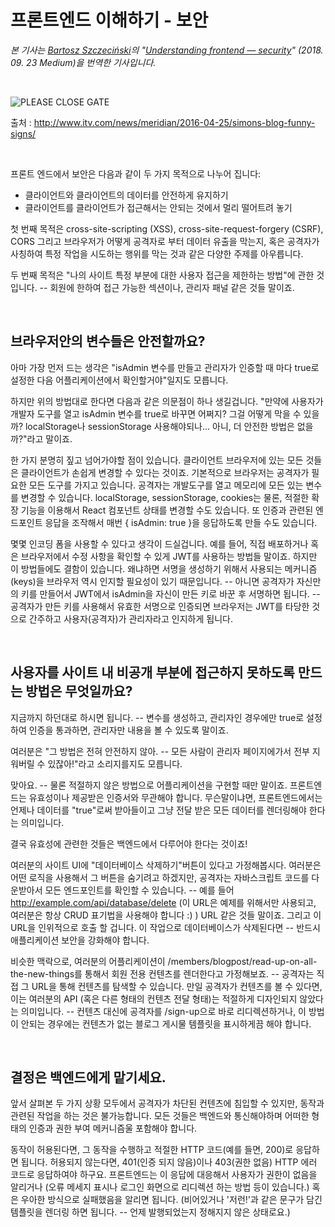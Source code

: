 # 프론트엔드 이해하기 - 보안

*본 기사는 [Bartosz Szczeciński](https://medium.com/@baphemot?source=post_page-----4963d35feea7----------------------)의 "[Understanding frontend — security]()" (2018. 09. 23 Medium)을 번역한 기사입니다.*

<br/>

![PLEASE CLOSE GATE](http://www.itv.com/news/meridian/2016-04-25/simons-blog-funny-signs/)

출처 :  http://www.itv.com/news/meridian/2016-04-25/simons-blog-funny-signs/

<br/>

프론트 엔드에서 보안은 다음과 같이 두 가지 목적으로 나누어 집니다:

- 클라이언트와 클라이언트의 데이터를 안전하게 유지하기
- 클라이언트를 클라이언트가 접근해서는 안되는 것에서 멀리 떨어트려 놓기

첫 번째 목적은 cross-site-scripting (XSS), cross-site-request-forgery (CSRF), CORS 그리고 브라우저가 어떻게 공격자로 부터 데이터 유출을 막는지, 혹은 공격자가 사칭하여 특정 작업을 시도하는 행위를 막는 것과 같은 다양한 주제를 아우릅니다. 



두 번째 목적은 "나의 사이트 특정 부분에 대한 사용자 접근을 제한하는 방법"에 관한 것입니다. -- 회원에 한하여 접근 가능한 섹션이나, 관리자 패널 같은 것들 말이죠.

<br/>

## 브라우저안의 변수들은 안전할까요?

아마 가장 먼저 드는 생각은 "isAdmin 변수를 만들고 관리자가 인증할 때 마다 true로 설정한 다음 어플리케이션에서 확인할거야"일지도 모릅니다.

하지만 위의 방법대로 한다면 다음과 같은 의문점이 하나 생길겁니다. "만약에 사용자가 개발자 도구를 열고 isAdmin 변수를 true로 바꾸면 어쩌지? 그걸 어떻게 막을 수 있을까? localStorage나 sessionStorage 사용해야되나... 아니, 더 안전한 방법은 없을까?"라고 말이죠.

한 가지 분명히 짚고 넘어가야할 점이 있습니다. 클라이언트 브라우저에 있는 모든 것들은 클라이언트가 손쉽게 변경할 수 있다는 것이죠. 기본적으로 브라우저는 공격자가 필요한 모든 도구를 가지고 있습니다. 공격자는 개발도구를 열고 메모리에 모든 있는 변수를 변경할 수 있습니다. localStorage, sessionStorage, cookies는 물론, 적절한 확장 기능을 이용해서 React 컴포넌트 상태를 변경할 수도 있습니다. 또 인증과 관련된 엔드포인트 응답을 조작해서 매번 { isAdmin: true }을 응답하도록 만들 수도 있습니다.

몇몇 인코딩 폼을 사용할 수 있다고 생각이 드실겁니다. 예를 들어, 직접 배포하거나 혹은 브라우저에서 수정 사항을 확인할 수 있게 JWT를 사용하는 방법들 말이죠. 하지만 이 방법들에도 결함이 있습니다. 왜냐하면 서명을 생성하기 위해서 사용되는 메커니즘 (keys)을 브라우저 역시 인지할 필요성이 있기 때문입니다. -- 아니면 공격자가 자신만의 키를 만들어서 JWT에서 isAdmin을 자신이 만든 키로 바꾼 후 서명하면 됩니다. -- 공격자가 만든 키를 사용해서 유효한 서명으로 인증되면 브라우저는 JWT를 타당한 것으로 간주하고 사용자(공격자)가 관리자라고 인지하게 됩니다.

<br/>

## 사용자를 사이트 내 비공개 부분에 접근하지 못하도록 만드는 방법은 무엇일까요?

지금까지 하던대로 하시면 됩니다. -- 변수를 생성하고, 관리자인 경우에만 true로 설정하여 인증을 통과하면, 관리자만 내용을 볼 수 있도록 말이죠.

여러분은 "그 방법은 전혀 안전하지 않아. -- 모든 사람이 관리자 페이지에가서 전부 지워버릴 수 있잖아!"라고 소리지를지도 모릅니다.

맞아요. -- 물론 적절하지 않은 방법으로 어플리케이션을 구현할 때만 말이죠. 프론트엔드는 유효성이나 제공받은 인증서와 무관해야 합니다. 무슨말이냐면, 프론트엔드에서는 언제나 데이터를 "true"로써 받아들이고 그냥 전달 받은 모든 데이터를 렌더링해야 한다는 의미입니다.

결국 유효성에 관련한 것들은 백엔드에서 다루어야 한다는 것이죠!

여러분의 사이트 UI에 "데이터베이스 삭제하기"버튼이 있다고 가정해봅시다. 여러분은 어떤 로직을 사용해서 그 버튼을 숨기려고 하겠지만, 공격자는 자바스크립트 코드를 다운받아서 모든 엔드포인트를 확인할 수 있습니다. -- 예를 들어 http://example.com/api/database/delete (이 URL은 예제를 위해서만 사용되고, 여러분은 항상 CRUD 표기법을 사용해야 합니다 :) ) URL 같은 것들 말이죠. 그리고 이 URL을 인위적으로 호출 할 겁니다. 이 작업으로 데이터베이스가 삭제된다면 -- 반드시 애플리케이션 보안을 강화해야 합니다.

비슷한 맥락으로, 여러분의 어플리케이션이 /members/blogpost/read-up-on-all-the-new-things를 통해서 회원 전용 컨텐츠를 렌더한다고 가정해보죠. -- 공격자는 직접 그 URL을 통해 컨텐츠를 탐색할 수 있습니다. 만일 공격자가 컨텐츠를 볼 수 있다면, 이는 여러분의 API (혹은 다른 형태의 컨텐츠 전달 형태)는 적절하게 디자인되지 않았다는 의미입니다. -- 컨텐츠 대신에 공격자를 /sign-up으로 바로 리디렉션하거나, 이 방법이 안되는 경우에는 컨텐츠가 없는 블로그 게시물 템플릿을 표시하게끔 해야 합니다.

<br/>

## 결정은 백엔드에게 맡기세요.

앞서 살펴본 두 가지 상황 모두에서 공격자가 차단된 컨텐츠에 침입할 수 있지만, 동작과 관련된 작업을 하는 것은 불가능합니다. 모든 것들은 백엔드와 통신해야하며 어떠한 형태의 인증과 권한 부여 메커니즘울 포함해야 합니다.

동작이 허용된다면, 그 동작을 수행하고 적절한 HTTP 코드(예를 들면, 200)로 응답하면 됩니다. 허용되지 않는다면, 401(인증 되지 않음)이나 403(권한 없음) HTTP 에러 코드로 응답하여야 하구요. 프론트엔드는 이 응답에 대응해서 사용자가 권한이 없음을 알리거나 (오류 메세지 표시나 로그인 화면으로 리디렉션 하는 방법 등이 있습니다.) 혹은 우아한 방식으로 실패했음을 알리면 됩니다. (비어있거나 '저런!'과 같은 문구가 담긴 템플릿을 렌더링 하면 됩니다. -- 언제 발행되었는지 정해지지 않은 상태로요.)
